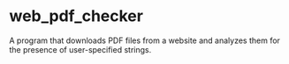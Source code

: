# web_pdf_checker
A program that downloads PDF files from a website and analyzes them for the presence of user-specified strings.
